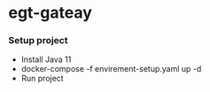 # egt-gateay

### Setup project
* Install Java 11
* docker-compose -f envirement-setup.yaml up -d
* Run project